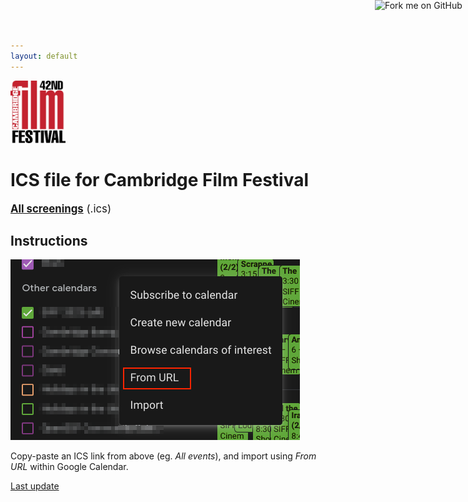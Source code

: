 ```yaml
---
layout: default
---
```


<html>
<head>
  <title>ICS files for Cambridge Film Festival</title>
</head>
<body>

<a href="{{ site.github.repository_url }}"><img decoding="async" loading="lazy" width="149" height="149" src="https://github.blog/wp-content/uploads/2008/12/forkme_right_darkblue_121621.png?resize=149%2C149" class="attachment-full size-full" alt="Fork me on GitHub" data-recalc-dims="1" style="position: absolute; top: 0; right: 0; border: 0;"></a>

<a href="https://www.cambridgefilmfestival.org.uk/">
    <img src="assets/logo.png?{{ site.github.build_revision }}" height="100">
</a>

<body>

<h1>ICS file for Cambridge Film Festival</h1>

<p>
  <big><strong><a href="ics/cff.ics?{{ site.github.build_revision }}">All screenings</a></strong> (.ics)</big>
</p>

<h2>Instructions</h2>

<p>
  <img src="assets/screenshot.png?{{ site.github.build_revision }}">
</p>

<p>
  Copy-paste an ICS link from above (eg. <em>All events</em>), and import using <em>From URL</em> within Google Calendar.
</p>

<p><a href="{{ site.github.repository_url }}/commit/{{ site.github.build_revision }}">Last update</a></p>

</body>
